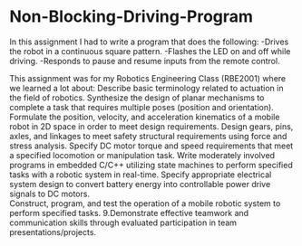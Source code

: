 # Non-Blocking-Driving-Program

In  this  assignment  I had to  write a program that does the following: 
-Drives the robot in a continuous square pattern.
-Flashes the LED on and off while driving.
-Responds to pause and resume inputs from the remote control.

This assignment was for my Robotics Engineering Class (RBE2001) where we learned a lot about:
Describe basic terminology related to actuation in the field of robotics.
Synthesize the design of planar mechanisms to complete a task that requires multiple poses (position and orientation).
Formulate the position, velocity, and acceleration kinematics of a mobile robot in 2D space in order to meet design requirements.
Design gears, pins, axles, and linkages to meet safety structural requirements using force and stress analysis.
Specify DC motor torque and speed requirements that meet a specified locomotion or manipulation task.
Write moderately involved programs in embedded C/C++ utilizing state machines to perform specified tasks with a robotic system in real-time.
Specify appropriate electrical system design to convert battery energy into controllable power drive signals to DC motors.  
Construct, program, and test the operation of a mobile robotic system to perform specified tasks. 9.Demonstrate effective teamwork and communication skills through evaluated participation in team presentations/projects.
